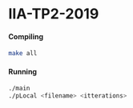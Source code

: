 # IIA-TP2-2019

#### Compiling
```bash
make all
```

#### Running

```bash
./main
./pLocal <filename> <itterations>
```
